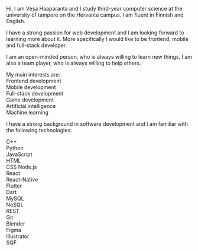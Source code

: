 Hi, I am Vesa Haaparanta and I study third-year computer science at the university of tampere on the Hervanta campus. I am fluent in Finnish and English.

I have a strong passion for web development and I am looking forward to learning more about it. More specifically I would like to be frontend, mobile and full-stack developer.

I am an open-minded person, who is always willing to learn new things. I am also a team player, who is always willing to help others.

My main interests are:  
Frontend development  
Mobile development  
Full-stack development  
Game development  
Artificial intelligence  
Machine learning  

I have a strong background in software development and I am familiar with the following technologies:

C++  
Python  
JavaScript  
HTML  
CSS 
Node.js  
React  
React-Native  
Flutter  
Dart   
MySQL  
NoSQL  
REST  
Git  
Blender  
Figma  
Illustrator  
SQF  
